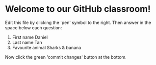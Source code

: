 # Welcome to our GitHub classroom!

Edit this file by clicking the 'pen' symbol to the right.
Then answer in the space below each question:

1. First name
Daniel
2. Last name
Tan
3. Favourite animal
Sharks & banana

Now click the green 'commit changes' button at the bottom.


